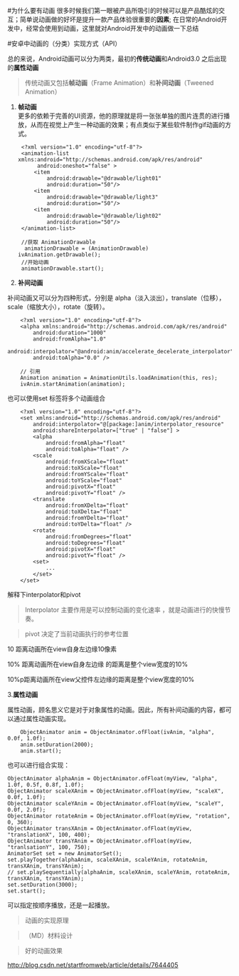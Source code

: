 #为什么要有动画
很多时候我们第一眼被产品所吸引的时候可以是产品酷炫的交互；简单说动画做的好坏是提升一款产品体验很重要的**因素**; 在日常的Android开发中，经常会使用到动画，这里就对Android开发中的动画做一下总结

#安卓中动画的（分类）实现方式（API）

总的来说，Android动画可以分为两类，最初的**传统动画**和Android3.0 之后出现的**属性动画**

>  传统动画又包括**帧动画**（Frame Animation）和**补间动画**（Tweened Animation）
	
1. **帧动画**</br>
更多的依赖于完善的UI资源，他的原理就是将一张张单独的图片连贯的进行播放，从而在视觉上产生一种动画的效果；有点类似于某些软件制作gif动画的方式。
		
		<?xml version="1.0" encoding="utf-8"?>
		<animation-list xmlns:android="http://schemas.android.com/apk/res/android"
		     android:oneshot="false" >
		    <item
		        android:drawable="@drawable/light01"
		        android:duration="50"/>
		    <item
		        android:drawable="@drawable/light3"
		        android:duration="50"/>
		    <item
		        android:drawable="@drawable/light02"
		        android:duration="50"/>
		</animation-list>

		//获取 AnimationDrawable
         animationDrawable = (AnimationDrawable) ivAnimation.getDrawable();
        //开始动画
        animationDrawable.start();

2. **补间动画**</br>

补间动画又可以分为四种形式，分别是 alpha（淡入淡出），translate（位移），scale（缩放大小），rotate（旋转）。

		<?xml version="1.0" encoding="utf-8"?>
		<alpha xmlns:android="http://schemas.android.com/apk/res/android"
		    android:duration="1000"
		    android:fromAlpha="1.0"
		    android:interpolator="@android:anim/accelerate_decelerate_interpolator"
		    android:toAlpha="0.0" />

		// 引用
		Animation animation = AnimationUtils.loadAnimation(this, res);
        ivAnim.startAnimation(animation);

   也可以使用set 标签将多个动画组合

		<?xml version="1.0" encoding="utf-8"?>
		<set xmlns:android="http://schemas.android.com/apk/res/android"
		    android:interpolator="@[package:]anim/interpolator_resource"
		    android:shareInterpolator=["true" | "false"] >
		    <alpha
		        android:fromAlpha="float"
		        android:toAlpha="float" />
		    <scale
		        android:fromXScale="float"
		        android:toXScale="float"
		        android:fromYScale="float"
		        android:toYScale="float"
		        android:pivotX="float"
		        android:pivotY="float" />
		    <translate
		        android:fromXDelta="float"
		        android:toXDelta="float"
		        android:fromYDelta="float"
		        android:toYDelta="float" />
		    <rotate
		        android:fromDegrees="float"
		        android:toDegrees="float"
		        android:pivotX="float"
		        android:pivotY="float" />
		    <set>
		        ...
		    </set>
		</set>

解释下interpolator和pivot

> Interpolator 主要作用是可以控制动画的变化速率 ，就是动画进行的快慢节奏。

> pivot 决定了当前动画执行的参考位置

10	距离动画所在view自身左边缘10像素

10%	距离动画所在view自身左边缘 的距离是整个view宽度的10%

10%p距离动画所在view父控件左边缘的距离是整个view宽度的10%


3.**属性动画**</br>

属性动画，顾名思义它是对于对象属性的动画。因此，所有补间动画的内容，都可以通过属性动画实现。

		ObjectAnimator anim = ObjectAnimator.ofFloat(ivAnim, "alpha", 0.0f, 1.0f);
        anim.setDuration(2000);
        anim.start();

也可以进行组合实现：

	ObjectAnimator alphaAnim = ObjectAnimator.ofFloat(myView, "alpha", 1.0f, 0.5f, 0.8f, 1.0f);
    ObjectAnimator scaleXAnim = ObjectAnimator.ofFloat(myView, "scaleX", 0.0f, 1.0f);
    ObjectAnimator scaleYAnim = ObjectAnimator.ofFloat(myView, "scaleY", 0.0f, 2.0f);
    ObjectAnimator rotateAnim = ObjectAnimator.ofFloat(myView, "rotation", 0, 360);
    ObjectAnimator transXAnim = ObjectAnimator.ofFloat(myView, "translationX", 100, 400);
    ObjectAnimator transYAnim = ObjectAnimator.ofFloat(myView, "tranlsationY", 100, 750);
    AnimatorSet set = new AnimatorSet();
    set.playTogether(alphaAnim, scaleXAnim, scaleYAnim, rotateAnim, transXAnim, transYAnim);
	// set.playSequentially(alphaAnim, scaleXAnim, scaleYAnim, rotateAnim, transXAnim, transYAnim);
    set.setDuration(3000);
    set.start();

可以指定按顺序播放，还是一起播放。

> 动画的实现原理

>（MD）材料设计

> 好的动画效果

http://blog.csdn.net/startfromweb/article/details/7644405